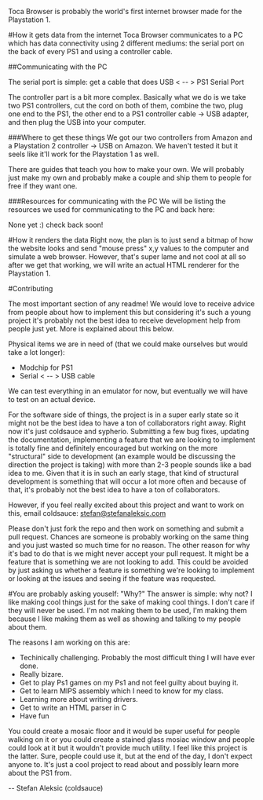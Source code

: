 Toca Browser is probably the world's first internet browser made for the Playstation 1.

#How it gets data from the internet
Toca Browser communicates to a PC which has data connectivity using 2 different mediums: the serial port on the back of every PS1 and using a controller cable.

##Communicating with the PC

The serial port is simple: get a cable that does USB < -- > PS1 Serial Port

The controller part is a bit more complex. Basically what we do is we take two PS1 controllers, cut the cord on both of them, combine the two, plug one end to the PS1, the other end to a PS1 controller cable -> USB adapter, and then plug the USB into your computer.

###Where to get these things
We got our two controllers from Amazon and a Playstation 2 controller -> USB on Amazon. We haven't tested it but it seels like it'll work for the Playstation 1 as well.

There are guides that teach you how to make your own. We will probably just make my own and probably make a couple and ship them to people for free if they want one.

###Resources for communicating with the PC
We will be listing the resources we used for communicating to the PC and back here:

None yet :) check back soon!

#How it renders the data
Right now, the plan is to just send a bitmap of how the website looks and send "mouse press" x,y values to the computer and simulate a web browser. However, that's super lame and not cool at all so after we get that working, we will write an actual HTML renderer for the Playstation 1.

#Contributing

The most important section of any readme! We would love to receive advice from people about how to implement this but considering it's such a young project it's probably not the best idea to receive development help from people just yet. More is explained about this below. 

Physical items we are in need of (that we could make ourselves but would take a lot longer):

- Modchip for PS1
- Serial < -- > USB cable

We can test everything in an emulator for now, but eventually we will have to test on an actual device.

For the software side of things, the project is in a super early state so it might not be the best idea to have a ton of collaborators right away. Right now it's just coldsauce and sypherio.  Submitting a few bug fixes, updating the documentation, implementing a feature that we are looking to implement is totally fine and definitely encouraged but working on the more "structural" side to development (an example would be discussing the direction the project is taking) with more than 2-3 people sounds like a bad idea to me. Given that it is in such an early stage, that kind of structural development is something that will occur a lot more often and because of that, it's probably not the best idea to have a ton of collaborators.

However, if you feel really excited about this project and want to work on this, email coldsauce: stefan@stefanaleksic.com

Please don't just fork the repo and then work on something and submit a pull request. Chances are someone is probably working on the same thing and you just wasted so much time for no reason. The other reason for why it's bad to do that is we might never accept your pull request. It might be a feature that is something we are not looking to add. This could be avoided by just asking us
whether a feature is something we're looking to implement or looking at the issues and seeing if the feature was requested.

#You are probably asking youself: "Why?"
The answer is simple: why not? I like making cool things just for the sake of making cool things. I don't care if they will never be used. I'm not making them to be used, I'm making them because I like making them as well as showing and talking to my people about them.

The reasons I am working on this are:

- Techinically challenging. Probably the most difficult thing I will have ever done.
- Really bizare.
- Get to play Ps1 games on my Ps1 and not feel guilty about buying it.
- Get to learn MIPS assembly which I need to know for my class.
- Learning more about writing drivers.
- Get to write an HTML parser in C
- Have fun

You could create a mosaic floor and it would be super useful for people walking on it or you could create a stained glass mosiac window and people could look at it but it wouldn't provide much utility. I feel like this project is the latter. Sure, people could use it, but at the end of the day, I don't expect anyone to. It's just a cool project to read about and possibly learn more about the PS1 from.

-- Stefan Aleksic (coldsauce)
